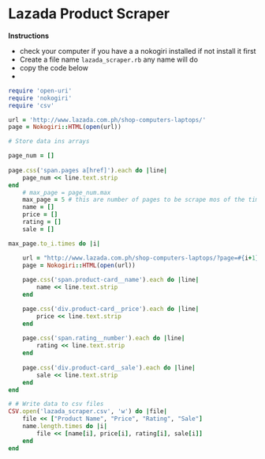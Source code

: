 # Lazada Product Scraper

**Instructions**
* check your computer if you have a a nokogiri installed if not install it first
* Create a file name `lazada_scraper.rb` any name will do
* copy the code below
* 

```ruby
require 'open-uri'
require 'nokogiri'
require 'csv'

url = 'http://www.lazada.com.ph/shop-computers-laptops/'
page = Nokogiri::HTML(open(url))

# Store data ins arrays

page_num = []
 
page.css('span.pages a[href]').each do |line|
	page_num << line.text.strip
end
	# max_page = page_num.max
	max_page = 5 # this are number of pages to be scrape mos of the time you choose the max page number
	name = []
	price = []
	rating = []
	sale = []

max_page.to_i.times do |i|

	url = "http://www.lazada.com.ph/shop-computers-laptops/?page=#{i+1}"
	page = Nokogiri::HTML(open(url))
 
	page.css('span.product-card__name').each do |line|
		name << line.text.strip
	end

	page.css('div.product-card__price').each do |line|
		price << line.text.strip
	end
	
	page.css('span.rating__number').each do |line|
		rating << line.text.strip
	end
	
	page.css('div.product-card__sale').each do |line|
		sale << line.text.strip
	end
end

# # Write data to csv files
CSV.open('lazada_scraper.csv', 'w') do |file|
	file << ["Product Name", "Price", "Rating", "Sale"]
	name.length.times do |i|
		file << [name[i], price[i], rating[i], sale[i]]
	end
end
```
